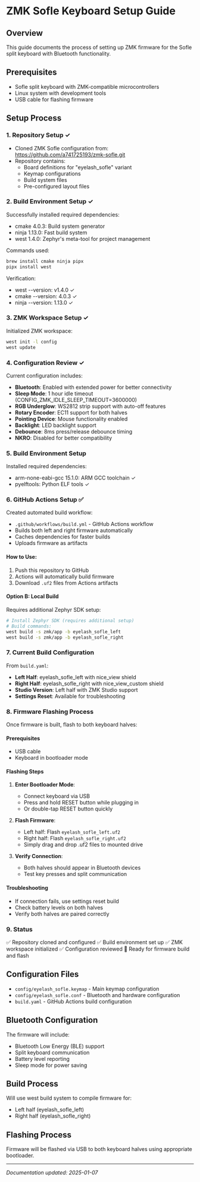 # ZMK Sofle Keyboard Setup Guide

## Overview
This guide documents the process of setting up ZMK firmware for the Sofle split keyboard with Bluetooth functionality.

## Prerequisites
- Sofle split keyboard with ZMK-compatible microcontrollers
- Linux system with development tools
- USB cable for flashing firmware

## Setup Process

### 1. Repository Setup ✓
- Cloned ZMK Sofle configuration from: https://github.com/a741725193/zmk-sofle.git
- Repository contains:
  - Board definitions for "eyelash_sofle" variant
  - Keymap configurations
  - Build system files
  - Pre-configured layout files

### 2. Build Environment Setup ✓
Successfully installed required dependencies:
- cmake 4.0.3: Build system generator
- ninja 1.13.0: Fast build system
- west 1.4.0: Zephyr's meta-tool for project management

Commands used:
```bash
brew install cmake ninja pipx
pipx install west
```

Verification:
- west --version: v1.4.0 ✓
- cmake --version: 4.0.3 ✓
- ninja --version: 1.13.0 ✓

### 3. ZMK Workspace Setup ✓
Initialized ZMK workspace:
```bash
west init -l config
west update
```

### 4. Configuration Review ✓
Current configuration includes:
- **Bluetooth**: Enabled with extended power for better connectivity
- **Sleep Mode**: 1 hour idle timeout (CONFIG_ZMK_IDLE_SLEEP_TIMEOUT=3600000)
- **RGB Underglow**: WS2812 strip support with auto-off features
- **Rotary Encoder**: EC11 support for both halves
- **Pointing Device**: Mouse functionality enabled
- **Backlight**: LED backlight support
- **Debounce**: 8ms press/release debounce timing
- **NKRO**: Disabled for better compatibility

### 5. Build Environment Setup
Installed required dependencies:
- arm-none-eabi-gcc 15.1.0: ARM GCC toolchain ✓
- pyelftools: Python ELF tools ✓

### 6. GitHub Actions Setup ✅
Created automated build workflow:
- `.github/workflows/build.yml` - GitHub Actions workflow
- Builds both left and right firmware automatically
- Caches dependencies for faster builds
- Uploads firmware as artifacts

#### How to Use:
1. Push this repository to GitHub
2. Actions will automatically build firmware
3. Download `.uf2` files from Actions artifacts

#### Option B: Local Build
Requires additional Zephyr SDK setup:
```bash
# Install Zephyr SDK (requires additional setup)
# Build commands:
west build -s zmk/app -b eyelash_sofle_left
west build -s zmk/app -b eyelash_sofle_right
```

### 7. Current Build Configuration
From `build.yaml`:
- **Left Half**: eyelash_sofle_left with nice_view shield
- **Right Half**: eyelash_sofle_right with nice_view_custom shield  
- **Studio Version**: Left half with ZMK Studio support
- **Settings Reset**: Available for troubleshooting

### 8. Firmware Flashing Process
Once firmware is built, flash to both keyboard halves:

#### Prerequisites
- USB cable
- Keyboard in bootloader mode

#### Flashing Steps
1. **Enter Bootloader Mode**:
   - Connect keyboard via USB
   - Press and hold RESET button while plugging in
   - Or double-tap RESET button quickly

2. **Flash Firmware**:
   - Left half: Flash `eyelash_sofle_left.uf2`
   - Right half: Flash `eyelash_sofle_right.uf2`
   - Simply drag and drop .uf2 files to mounted drive

3. **Verify Connection**:
   - Both halves should appear in Bluetooth devices
   - Test key presses and split communication

#### Troubleshooting
- If connection fails, use settings reset build
- Check battery levels on both halves
- Verify both halves are paired correctly

### 9. Status
✅ Repository cloned and configured
✅ Build environment set up
✅ ZMK workspace initialized
✅ Configuration reviewed
🔄 Ready for firmware build and flash

## Configuration Files
- `config/eyelash_sofle.keymap` - Main keymap configuration
- `config/eyelash_sofle.conf` - Bluetooth and hardware configuration
- `build.yaml` - GitHub Actions build configuration

## Bluetooth Configuration
The firmware will include:
- Bluetooth Low Energy (BLE) support
- Split keyboard communication
- Battery level reporting
- Sleep mode for power saving

## Build Process
Will use west build system to compile firmware for:
- Left half (eyelash_sofle_left)
- Right half (eyelash_sofle_right)

## Flashing Process
Firmware will be flashed via USB to both keyboard halves using appropriate bootloader.

---
*Documentation updated: 2025-01-07*